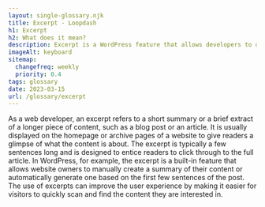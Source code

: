 ```yaml
--- 
layout: single-glossary.njk
title: Excerpt - Loopdash
h1: Excerpt
h2: What does it mean?
description: Excerpt is a WordPress feature that allows developers to display a short summary of a post or page on the homepage or archive pages.
imageAlt: keyboard
sitemap:
  changefreq: weekly
  priority: 0.4
tags: glossary
date: 2023-03-15
url: /glossary/excerpt
---
```


As a web developer, an excerpt refers to a short summary or a brief extract of a longer piece of content, such as a blog post or an article. It is usually displayed on the homepage or archive pages of a website to give readers a glimpse of what the content is about. The excerpt is typically a few sentences long and is designed to entice readers to click through to the full article. In WordPress, for example, the excerpt is a built-in feature that allows website owners to manually create a summary of their content or automatically generate one based on the first few sentences of the post. The use of excerpts can improve the user experience by making it easier for visitors to quickly scan and find the content they are interested in.
